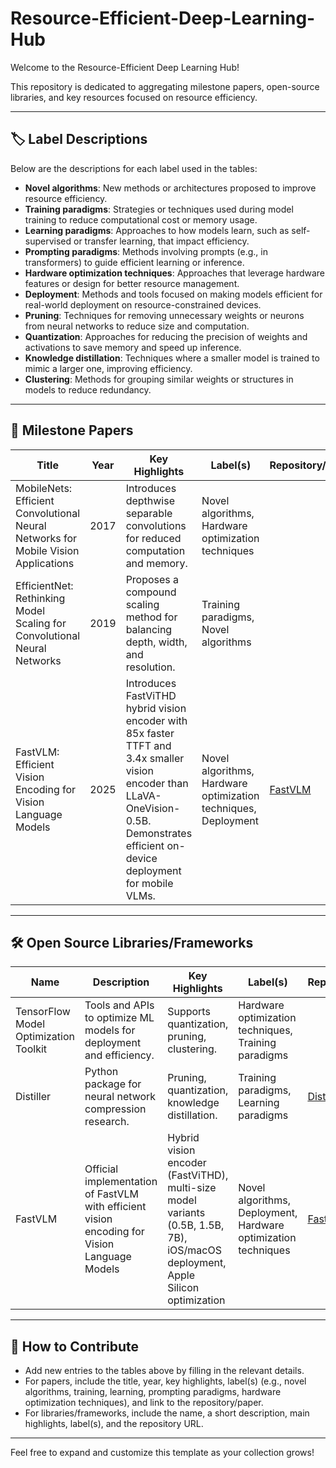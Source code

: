 # Resource-Efficient-Deep-Learning-Hub

Welcome to the Resource-Efficient Deep Learning Hub!  

This repository is dedicated to aggregating milestone papers, open-source libraries, and key resources focused on resource efficiency.

---

## 🏷️ Label Descriptions

Below are the descriptions for each label used in the tables:

- **Novel algorithms**: New methods or architectures proposed to improve resource efficiency.
- **Training paradigms**: Strategies or techniques used during model training to reduce computational cost or memory usage.
- **Learning paradigms**: Approaches to how models learn, such as self-supervised or transfer learning, that impact efficiency.
- **Prompting paradigms**: Methods involving prompts (e.g., in transformers) to guide efficient learning or inference.
- **Hardware optimization techniques**: Approaches that leverage hardware features or design for better resource management.
- **Deployment**: Methods and tools focused on making models efficient for real-world deployment on resource-constrained devices.
- **Pruning**: Techniques for removing unnecessary weights or neurons from neural networks to reduce size and computation.
- **Quantization**: Approaches for reducing the precision of weights and activations to save memory and speed up inference.
- **Knowledge distillation**: Techniques where a smaller model is trained to mimic a larger one, improving efficiency.
- **Clustering**: Methods for grouping similar weights or structures in models to reduce redundancy.

---

## 📄 Milestone Papers

| Title | Year | Key Highlights | Label(s) | Repository/URL |
|-------|------|----------------|----------|----------------|
| MobileNets: Efficient Convolutional Neural Networks for Mobile Vision Applications | 2017 | Introduces depthwise separable convolutions for reduced computation and memory. | Novel algorithms, Hardware optimization techniques |
| EfficientNet: Rethinking Model Scaling for Convolutional Neural Networks | 2019 | Proposes a compound scaling method for balancing depth, width, and resolution. | Training paradigms, Novel algorithms |
| FastVLM: Efficient Vision Encoding for Vision Language Models | 2025 | Introduces FastViTHD hybrid vision encoder with 85x faster TTFT and 3.4x smaller vision encoder than LLaVA-OneVision-0.5B. Demonstrates efficient on-device deployment for mobile VLMs. | Novel algorithms, Hardware optimization techniques, Deployment | [FastVLM](https://github.com/apple/ml-fastvlm) |

---

## 🛠️ Open Source Libraries/Frameworks

| Name | Description | Key Highlights | Label(s) | Repository/URL |
|------|-------------|----------------|----------|----------------|
| TensorFlow Model Optimization Toolkit | Tools and APIs to optimize ML models for deployment and efficiency. | Supports quantization, pruning, clustering. | Hardware optimization techniques, Training paradigms |
| Distiller | Python package for neural network compression research. | Pruning, quantization, knowledge distillation. | Training paradigms, Learning paradigms | [Distiller](https://github.com/IntelLabs/distiller) |
| FastVLM | Official implementation of FastVLM with efficient vision encoding for Vision Language Models | Hybrid vision encoder (FastViTHD), multi-size model variants (0.5B, 1.5B, 7B), iOS/macOS deployment, Apple Silicon optimization | Novel algorithms, Deployment, Hardware optimization techniques | [FastVLM](https://github.com/apple/ml-fastvlm) |

---

## 🚀 How to Contribute

- Add new entries to the tables above by filling in the relevant details.
- For papers, include the title, year, key highlights, label(s) (e.g., novel algorithms, training, learning, prompting paradigms, hardware optimization techniques), and link to the repository/paper.
- For libraries/frameworks, include the name, a short description, main highlights, label(s), and the repository URL.

---

Feel free to expand and customize this template as your collection grows!
